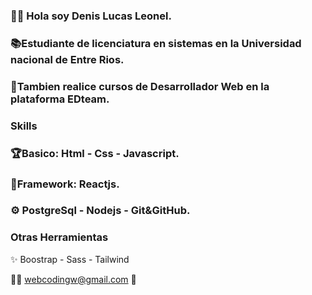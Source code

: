 ### 👋🏻 Hola soy Denis Lucas Leonel.  
### 📚Estudiante de licenciatura en sistemas en la Universidad nacional de Entre Rios.
### 🏅Tambien realice cursos de Desarrollador Web en la plataforma EDteam.
### Skills
### 🏆Basico: Html  - Css - Javascript.
### 👾Framework: Reactjs.
### ⚙️ PostgreSql - Nodejs - Git&GitHub.


### Otras Herramientas 

✨ Boostrap - Sass -  Tailwind


🧑‍💻
webcodingw@gmail.com 📧

